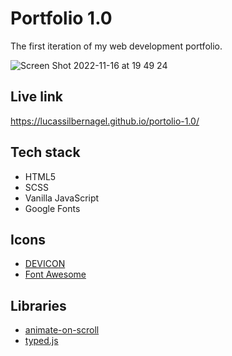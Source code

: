 # Portfolio 1.0

The first iteration of my web development portfolio.

![Screen Shot 2022-11-16 at 19 49 24](https://user-images.githubusercontent.com/57023164/202326930-c6f4d3e8-c12a-4bda-873c-046c44747024.png)

## Live link

https://lucassilbernagel.github.io/portolio-1.0/

## Tech stack
- HTML5
- SCSS
- Vanilla JavaScript
- Google Fonts

## Icons
- [DEVICON](https://devicon.dev/)
- [Font Awesome](https://fontawesome.com/)

## Libraries
- [animate-on-scroll](https://michalsnik.github.io/aos/)
- [typed.js](https://github.com/mattboldt/typed.js/)

